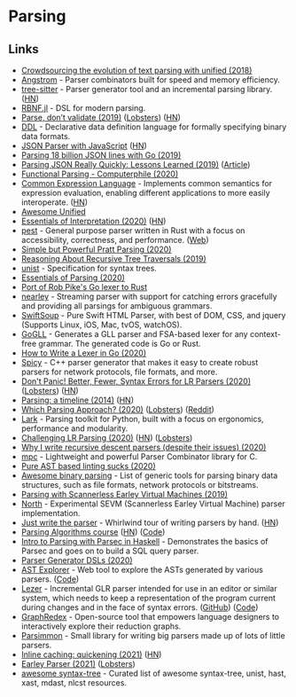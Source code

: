 # Parsing

## Links

* [Crowdsourcing the evolution of text parsing with unified \(2018\)](https://medium.com/unifiedjs/collectively-evolving-through-crowdsourcing-22c359ea95cc)
* [Angstrom](https://github.com/inhabitedtype/angstrom) - Parser combinators built for speed and memory efficiency.
* [tree-sitter](https://github.com/tree-sitter/tree-sitter) - Parser generator tool and an incremental parsing library. \([HN](https://news.ycombinator.com/item?id=26225298)\)
* [RBNF.jl](https://github.com/thautwarm/RBNF.jl) - DSL for modern parsing.
* [Parse, don’t validate \(2019\)](https://lexi-lambda.github.io/blog/2019/11/05/parse-don-t-validate/) \([Lobsters](https://lobste.rs/s/uemphs/parse_don_t_validate)\) \([HN](https://news.ycombinator.com/item?id=21476261)\)
* [DDL](https://github.com/yeslogic/ddl) - Declarative data definition language for formally specifying binary data formats.
* [JSON Parser with JavaScript](https://lihautan.com/json-parser-with-javascript/) \([HN](https://news.ycombinator.com/item?id=21772336)\)
* [Parsing 18 billion JSON lines with Go \(2019\)](https://itnext.io/parsing-18-billion-lines-json-with-go-738be6ee5ed2)
* [Parsing JSON Really Quickly: Lessons Learned \(2019\)](https://www.youtube.com/watch?v=wlvKAT7SZIQ) \([Article](https://blog.metaobject.com/2020/04/somewhat-less-lethargic-json-support.html)\)
* [Functional Parsing - Computerphile \(2020\)](https://www.youtube.com/watch?v=dDtZLm7HIJs)
* [Common Expression Language](https://github.com/google/cel-spec) - Implements common semantics for expression evaluation, enabling different applications to more easily interoperate. \([HN](https://news.ycombinator.com/item?id=25377620)\)
* [Awesome Unified](https://github.com/unifiedjs/awesome-unified)
* [Essentials of Interpretation \(2020\)](http://dmitrysoshnikov.com/courses/essentials-of-interpretation/) \([HN](https://news.ycombinator.com/item?id=22549265)\)
* [pest](https://github.com/pest-parser/pest) - General purpose parser written in Rust with a focus on accessibility, correctness, and performance. \([Web](https://pest.rs/)\)
* [Simple but Powerful Pratt Parsing \(2020\)](https://matklad.github.io/2020/04/13/simple-but-powerful-pratt-parsing.html)
* [Reasoning About Recursive Tree Traversals \(2019\)](https://arxiv.org/pdf/1910.09521.pdf)
* [unist](https://github.com/syntax-tree/unist) - Specification for syntax trees.
* [Essentials of Parsing \(2020\)](https://www.youtube.com/playlist?list=PLGNbPb3dQJ_6aPNnlBvXGyNMlDtNTqN5I)
* [Port of Rob Pike's Go lexer to Rust](https://github.com/jackmott/rust-lexer)
* [nearley](https://github.com/kach/nearley) - Streaming parser with support for catching errors gracefully and providing all parsings for ambiguous grammars.
* [SwiftSoup](https://github.com/scinfu/SwiftSoup) - Pure Swift HTML Parser, with best of DOM, CSS, and jquery \(Supports Linux, iOS, Mac, tvOS, watchOS\).
* [GoGLL](https://github.com/goccmack/gogll) - Generates a GLL parser and FSA-based lexer for any context-free grammar. The generated code is Go or Rust.
* [How to Write a Lexer in Go \(2020\)](https://www.aaronraff.dev/blog/how-to-write-a-lexer-in-go)
* [Spicy](https://github.com/zeek/spicy) - C++ parser generator that makes it easy to create robust parsers for network protocols, file formats, and more.
* [Don't Panic! Better, Fewer, Syntax Errors for LR Parsers \(2020\)](https://soft-dev.org/pubs/html/diekmann_tratt__dont_panic/) \([Lobsters](https://lobste.rs/s/pje7ff/don_t_panic_better_fewer_syntax_errors_for)\) \([HN](https://news.ycombinator.com/item?id=23850718)\)
* [Parsing: a timeline \(2014\)](http://jeffreykegler.github.io/Ocean-of-Awareness-blog/individual/2014/09/chron.html) \([HN](https://news.ycombinator.com/item?id=8290681)\)
* [Which Parsing Approach? \(2020\)](https://tratt.net/laurie/blog/entries/which_parsing_approach.html) \([Lobsters](https://lobste.rs/s/9pcqys/which_parsing_approach)\) \([Reddit](https://www.reddit.com/r/Compilers/comments/it80pu/which_parsing_approach/)\)
* [Lark](https://github.com/lark-parser/lark/) - Parsing toolkit for Python, built with a focus on ergonomics, performance and modularity.
* [Challenging LR Parsing \(2020\)](https://rust-analyzer.github.io//blog/2020/09/16/challeging-LR-parsing.html) \([HN](https://news.ycombinator.com/item?id=24492675)\) \([Lobsters](https://lobste.rs/s/t9oewt/challenging_lr_parsing)\)
* [Why I write recursive descent parsers \(despite their issues\) \(2020\)](https://utcc.utoronto.ca/~cks/space/blog/programming/WhyRDParsersForMe)
* [mpc](https://github.com/orangeduck/mpc) - Lightweight and powerful Parser Combinator library for C.
* [Pure AST based linting sucks \(2020\)](https://rdambrosio016.github.io/rust/2020/09/18/pure-ast-based-linting-sucks.html)
* [Awesome binary parsing](https://github.com/dloss/binary-parsing) - List of generic tools for parsing binary data structures, such as file formats, network protocols or bitstreams.
* [Parsing with Scannerless Earley Virtual Machines \(2019\)](https://www.bjmc.lu.lv/fileadmin/user_upload/lu_portal/projekti/bjmc/Contents/7_2_01_Saikunas.pdf)
* [North](https://github.com/tuxmark5/north) - Experimental SEVM \(Scannerless Earley Virtual Machine\) parser implementation.
* [Just write the parser](https://tiarkrompf.github.io/notes/?/just-write-the-parser/) - Whirlwind tour of writing parsers by hand. \([HN](https://news.ycombinator.com/item?id=24837898)\)
* [Parsing Algorithms course](http://dmitrysoshnikov.com/courses/parsing-algorithms/) \([HN](https://news.ycombinator.com/item?id=24898210)\) \([Code](https://github.com/DmitrySoshnikov/letter-source)\)
* [Intro to Parsing with Parsec in Haskell](https://github.com/JakeWheat/intro_to_parsing) - Demonstrates the basics of Parsec and goes on to build a SQL query parser.
* [Parser Generator DSLs \(2020\)](https://kitten.sh/parser-generator-dsl)
* [AST Explorer](https://astexplorer.net/) - Web tool to explore the ASTs generated by various parsers. \([Code](https://github.com/fkling/astexplorer)\)
* [Lezer](https://lezer.codemirror.net/) - Incremental GLR parser intended for use in an editor or similar system, which needs to keep a representation of the program current during changes and in the face of syntax errors. \([GitHub](https://github.com/lezer-parser)\) \([Code](https://github.com/lezer-parser/lezer)\)
* [GraphRedex](https://github.com/TOPLLab/GraphRedex) - Open-source tool that empowers language designers to interactively explore their reduction graphs.
* [Parsimmon](https://github.com/jneen/parsimmon) - Small library for writing big parsers made up of lots of little parsers.
* [Inline caching: quickening \(2021\)](https://bernsteinbear.com/blog/inline-caching-quickening/) \([HN](https://news.ycombinator.com/item?id=26054573)\)
* [Earley Parser \(2021\)](https://rahul.gopinath.org/post/2021/02/06/earley-parsing/) \([Lobsters](https://lobste.rs/s/gadd2l/earley_parser)\)
* [awesome syntax-tree](https://github.com/syntax-tree/awesome-syntax-tree) - Curated list of awesome syntax-tree, unist, hast, xast, mdast, nlcst resources.

